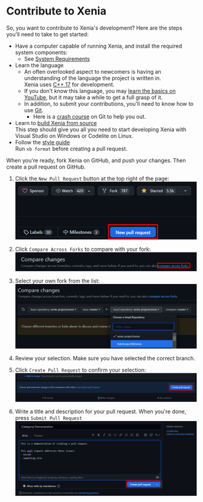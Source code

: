 # Contribute to Xenia

So, you want to contribute to Xenia's development?
Here are the steps you'll need to take to get started:

- Have a computer capable of running Xenia, and install the required system components:
	- See [System Requirements](/faq/quickstart/system_requirements.md)
- Learn the language<br/>
	- An often overlooked aspect to newcomers is having an understanding of the language the project is written in.<br/>
	Xenia uses [C++ 17](https://en.wikipedia.org/wiki/C%2B%2B17) for development.
	- If you don't know this language, you may [learn the basics on YouTube](https://www.youtube.com/watch?v=-c83JEsu350),
	but it may take a while to get a full grasp of it.<br/>
	- In addition, to submit your contributions, you'll need to know how to use [Git](https://www.git-scm.com/book/en/v2/Getting-Started-What-is-Git%3F).
		- Here is a [crash course](https://www.youtube.com/watch?v=SWYqp7iY_Tc) on Git to help you out.
- Learn to [build Xenia from source](building.md)<br/>
	This step should give you all you need to start developing Xenia with Visual Studio on Windows or Codelite on Linux.
- Follow the [style guide](style_guide.md)<br/>
	Run `xb format` before creating a pull request.

When you're ready, fork Xenia on GitHub, and push your changes. Then create a pull request on GitHub.

1. Click the `New Pull Request` button at the top right of the page:
[![Location of the "New Pull Request" button](images/new_pull_request.png)]((https://github.com/xenia-project/xenia/pulls))

2. Click `Compare Across Forks` to compare with your fork:
[![Link to "Compare Across Forks"](images/compare_across_forks.png)](https://github.com/xenia-project/xenia/compare)

3. Select your own fork from the list:
![Drop-down list of repositories](images/select_your_repo.png)

4. Review your selection. Make sure you have selected the correct branch.

5. Click `Create Pull Request` to confirm your selection:
![Location of the "Create Pull Request" button](images/create_pull_request.png)

6. Write a title and description for your pull request. When you're done, press `Submit Pull Request`
![Demonstration of pull request submission](images/submit_your_pull_request.png)
